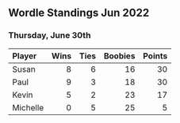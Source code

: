 ## Wordle Standings Jun 2022
### Thursday, June 30th
| Player   |   Wins |   Ties |   Boobies |   Points |
|:---------|-------:|-------:|----------:|---------:|
| Susan    |      8 |      6 |        16 |       30 |
| Paul     |      9 |      3 |        18 |       30 |
| Kevin    |      5 |      2 |        23 |       17 |
| Michelle |      0 |      5 |        25 |        5 |